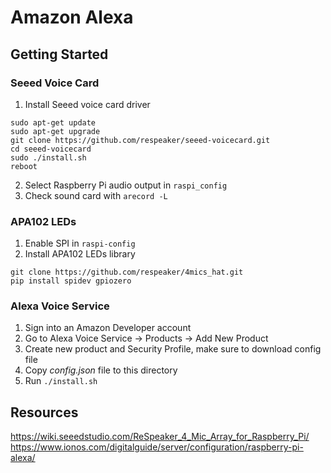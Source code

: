 # Amazon Alexa

## Getting Started
### Seeed Voice Card
1. Install Seeed voice card driver
```
sudo apt-get update
sudo apt-get upgrade
git clone https://github.com/respeaker/seeed-voicecard.git
cd seeed-voicecard
sudo ./install.sh  
reboot
```
2. Select Raspberry Pi audio output in `raspi_config`
3. Check sound card with `arecord -L`

### APA102 LEDs
1. Enable SPI in `raspi-config`
2. Install APA102 LEDs library
```
git clone https://github.com/respeaker/4mics_hat.git
pip install spidev gpiozero
```
### Alexa Voice Service
1. Sign into an Amazon Developer account
2. Go to Alexa Voice Service -> Products -> Add New Product
3. Create new product and Security Profile, make sure to download config file
4. Copy *config.json* file to this directory
5. Run `./install.sh`


## Resources
https://wiki.seeedstudio.com/ReSpeaker_4_Mic_Array_for_Raspberry_Pi/
https://www.ionos.com/digitalguide/server/configuration/raspberry-pi-alexa/
